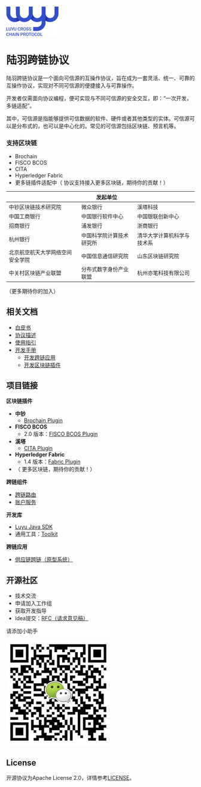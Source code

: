 ![](./doc/img/logo_nor.svg)

# 陆羽跨链协议

陆羽跨链协议是一个面向可信源的互操作协议，旨在成为一套灵活、统一、可靠的互操作协议，实现对不同可信源的便捷接入与可靠操作。

开发者仅需面向协议编程，便可实现与不同可信源的安全交互，即：“一次开发，多链适配”。

其中，可信源是指能够提供可信数据的软件、硬件或者其他类型的实体。可信源可以是分布式的，也可以是中心化的。常见的可信源包括区块链、预言机等。

### 支持区块链

* Brochain
* FISCO BCOS
* CITA
* Hyperledger Fabric
* 更多链插件适配中（ 协议支持接入更多区块链，期待你的贡献！）

|                                  | 发起单位                 |                            |
| -------------------------------- | ------------------------ | -------------------------- |
| 中钞区块链技术研究院             | 微众银行                 | 溪塔科技                   |
| 中国工商银行                     | 中国银行软件中心         | 中国银联创新中心           |
| 招商银行                         | 浦发银行                 | 浙商银行                   |
| 杭州银行                         | 中国科学院计算技术研究所 | 清华大学计算机科学与技术系 |
| 北京航空航天大学网络空间安全学院 | 中国信息通信研究院       | 山东区块链研究院           |
| 中关村区块链产业联盟             | 分布式数字身份产业联盟   | 杭州亦笔科技有限公司       |

（更多期待你的加入）

## 相关文档

* [白皮书](./doc/white-paper.pdf)
* [协议描述](./doc/description.md)
* [使用指引](./doc/manual.md)
* [开发手册](doc/develop.md)
  * [开发跨链应用](doc/develop.md#开发跨链应用)
  * [开发区块链插件](doc/develop.md#开发区块链插件)

## 项目链接

**区块链插件**

* **中钞**
  * [Brochain Plugin](https://gitee.com/luyu-community/brochain-plugin)
* **FISCO BCOS**
  * 2.0 版本：[FISCO BCOS Plugin](https://gitee.com/luyu-community/fisco-bcos-plugin) 
* **溪塔**
  * [CITA Plugin](https://gitee.com/luyu-community/cita-plugin)
* **Hyperledger Fabric**
  * 1.4 版本：[Fabric Plugin](https://gitee.com/luyu-community/fabric-plugin)
* （ 更多区块链，期待你的贡献！）

**跨链组件**

* [跨链路由](https://gitee.com/luyu-community/router)
* [账户服务](https://gitee.com/luyu-community/account-manager)

**开发库**

* [Luyu Java SDK](https://gitee.com/luyu-community/luyu-java-sdk)
* 通用工具：[Toolkit](https://gitee.com/luyu-community/toolkit)

**跨链应用**

* [供应链跨链（原型系统）](https://gitee.com/luyu-community/cross-supply-chain)

## 开源社区

* 技术交流
* 申请加入工作组
* 获取开发指导
* idea提交：[RFC（请求意见稿）](https://gitee.com/luyu-community/rfcs)

请添加小助手

<img src="doc/img/qr_code.png"  />

## License

开源协议为Apache License 2.0，详情参考[LICENSE](./LICENSE)。

